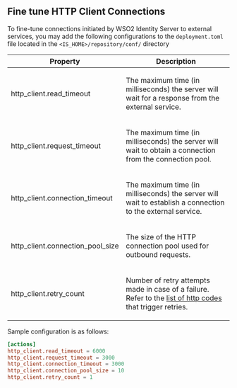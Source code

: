 ## Fine tune HTTP Client Connections

To fine-tune connections initiated by WSO2 Identity Server to external services, you may add the following configurations to the `deployment.toml` file located in the `<IS_HOME>/repository/conf/` directory 

<table>
<thead>
<tr class="header">
<th>Property</th>
<th>Description</th>
</tr>
</thead>
<tbody>
<tr class="odd">
<td>http_client.read_timeout</td>
<td>
<p>The maximum time (in milliseconds) the server will wait for a response from the external service.</p>
</td>
</tr>
<tr class="even">
<td>http_client.request_timeout</td>
<td><p>The maximum time (in milliseconds) the server will wait to obtain a connection from the connection pool.</p></td>
</tr>
<tr class="odd">
<td>http_client.connection_timeout</td>
<td><p>The maximum time (in milliseconds) the server will wait to establish a connection to the external service.</p></td>
</tr>
<tr class="even">
<td>http_client.connection_pool_size</td>
<td><p>The size of the HTTP connection pool used for outbound requests.</p></td>
</tr>
<tr class="odd">
<td>http_client.retry_count</td>
<td><p>Number of retry attempts made in case of a failure. Refer to the <a href="{{base_path}}/guides/customize/actions/understanding-actions/#time-out-and-retry">list of http codes</a> that trigger retries.</p></td>
</tr>
</tbody>
</table>

Sample configuration is as follows:

```toml
[actions]
http_client.read_timeout = 6000
http_client.request_timeout = 3000
http_client.connection_timeout = 3000
http_client.connection_pool_size = 10
http_client.retry_count = 1

```
